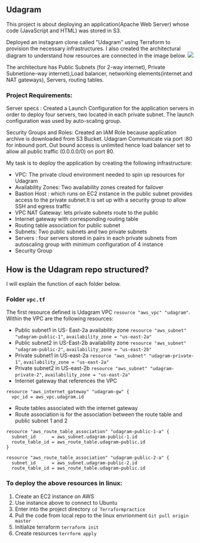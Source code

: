 **Udagram**
---

This project is about deploying an application(Apache Web Server) whose code (JavaScript and HTML) was stored in S3.

Deployed an instagram clone called "Udagram" using Terraform to provision the necessary infrastructures. I also created the architectural diagram to understand how resources are connected in the image below.
![](https://github.com/ibejalon/Terraformpractice/blob/master/Udagram/images/Udagram_architecture.jpeg)


The architecture has Public Subnets (for 2-way internet), Private Subnet(one-way internet),Load balancer, networking elements(internet and NAT gateways), Servers, routing tables.

### Project Requirements:

Server specs : Created a Launch Configuration for the application servers in order to deploy four servers, two located in each private subnet. The launch configuration was used by auto-scaling group.

Security Groups and Roles: Created an IAM Role because application archive is downloaded from S3 Bucket. Udagram Communicate via port :80 for inbound port. Out bound access is unlimited hence load balancer set to allow all public traffic (0.0.0.0/0) on port 80. 

My task is to deploy the application by creating the following  infrastructure:

- VPC: The private cloud environment needed to spin up resources for Udagram
- Availability Zones: Two availability zones created for failover
- Bastion Host : which runs on EC2 instance in the public subnet provides access to the private subnet.It is set up with a security group to allow SSH and egress traffic
- VPC NAT Gateway: lets private subnets route to the public
- Internet gateway with corresponding routing table
- Routing table association for public subnet
- Subnets: Two public subnets and two private subnets
- Servers : four servers stored in pairs in each private subnets from autoscaling group with minimum configuration of 4 instance
- Security Group 

## How is the Udagram repo structured?
I will explain the function of each folder below.

### Folder `vpc.tf`
The first resource defined is Udagram VPC `resource "aws_vpc" "udagram"`.
Within the VPC are the following resources:
- Public subnet1 in US- East-2a availability zone ```resource "aws_subnet" "udagram-public-1"```, `availability_zone = "us-east-2a"`
- Public subnet2 in US-East-2b availability zone ```resource "aws_subnet" "udagram-public-2"```, `availability_zone = "us-east-2b"`
- Private subnet1 in US-east-2a `resource "aws_subnet" "udagram-private-1"`, `availability_zone = "us-east-2a"`
- Private subnet2 in US-east-2b `resource "aws_subnet" "udagram-private-2"`, `availability_zone = "us-east-2a"`
- Internet gateway that references the VPC
```
resource "aws_internet_gateway" "udagram-gw" {
  vpc_id = aws_vpc.udagram.id
  ```
  - Route tables associated with the internet gateway
  - Route association is for the association between the route table and public subnet 1 and 2
```
resource "aws_route_table_association" "udagram-public-1-a" {
  subnet_id      = aws_subnet.udagram-public-1.id
  route_table_id = aws_route_table.udagram-public.id
}

resource "aws_route_table_association" "udagram-public-2-a" {
  subnet_id      = aws_subnet.udagram-public-2.id
  route_table_id = aws_route_table.udagram-public.id
```
### To deploy the above resources in linux:
1. Create an EC2 instance on AWS
2. Use instance above to connect to Ubuntu
3. Enter into the project directory `cd Terraformpractice`
4. Pull the code from local repo to the linux envrionment `Git pull origin master`
5. Initialize terraform `terraform init`
6. Create resources `terrform apply`
